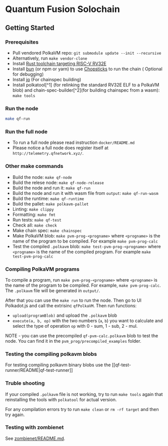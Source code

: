 # Quantum Fusion Solochain

## Getting Started

### Prerequisites

-   Pull vendored PolkaVM repo: `git submodule update --init --recursive`
-   Alternatively, run `make vendor-clone`
-   Install [Rust toolchain targeting RISC-V RV32E](https://github.com/paritytech/rustc-rv32e-toolchain)
-   Install [bun](https://bun.sh) (or npm or yarn) to use [Chopsticks](https://github.com/AcalaNetwork/chopsticks) to run the chain ( Optional for debugging)
-   Install [jq](https://stedolan.github.io/jq/) (For chainspec building)
-   Install polkatool[^1] (for relinking the standard RV32E ELF to a PolkaVM blob) and chain-spec-builder[^2](for building chainspec from a wasm): `make tools`

### Run the node
```bash
make qf-run
```

### Run the full node
-   To run a full node please read instruction `docker/README.md`
-   Please notice a full node does register itself at `http://telemetry.qfnetwork.xyz/`.

### Other make commands
-   Build the node: `make qf-node`
-   Build the relese node: `make qf-node-release`
-   Build the node and run it: `make qf-run`
-   Build the node and run it with wasm file from `output`: `make qf-run-wasm`
-   Build the runtime: `make qf-runtime`
-   Build the pallet: `make polkavm-pallet`
-   Linting: `make clippy`
-   Formatting: `make fmt`
-   Run tests: `make qf-test`
-   Check all: `make check`
-   Make chain spec: `make chainspec`
-   Make PolkaVM blob: `make pvm-prog-<progname>` where `<progname>` is the name of the program to be compiled. For example `make pvm-prog-calc`
-   Test the compiled `.polkavm` blob: `make test-pvm-prog-<progname>` where `<progname>` is the name of the compiled program. For example `make test-pvm-prog-calc`

### Compiling PolkaVM programs
To compile a program, run `make pvm-prog-<progname>` where `<progname>` is the name of the program to be compiled. For example, `make pvm-prog-calc`.
The `.polkavm` file will be generated in `output/`.

After that you can use the `make run` to run the node. Then go to UI Polkadot.js and call the extrisinc `qfPolkaVM`. 
Then run functions:
-   `upload(programBlob)` and upload the `.polkavm` blob
-   `execute(a, b, op)` with the two numbers (`a`, `b`) you want to calculate and select the type of operation `op` with 0 - sum, 1 - sub, 2 - mul.

NOTE - you can use the precompiled `qf-pvm-calc.polkavm` blob to test the node. You can find it in the `pvm_prog/precompiled_examples` folder.

### Testing the compiling polkavm blobs
For testing compiling polkavm binary blobs use the [[qf-test-runner/README|qf-test-runner]]

### Truble shooting
If your compiled `.polkavm` file is not working, try to run `make tools` again that reinstalling the tools with `polkatool` for actual version.

For any compilation errors try to run `make clean` or `rm -rf target` and then try again.

### Testing with zombienet

See [zombienet/README.md](zombienet/README.md).
